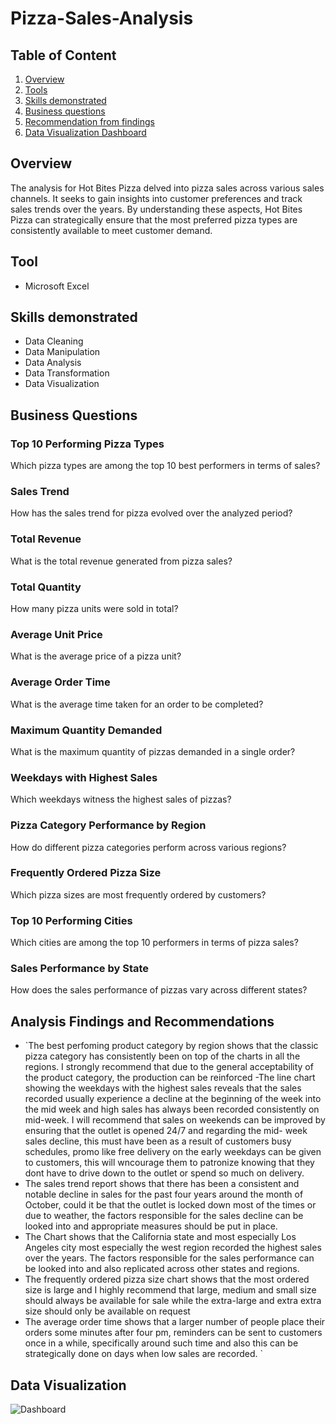 # Pizza-Sales-Analysis

## Table of Content 
1. [Overview](#Overview)
3. [Tools](##Tools)
4. [Skills demonstrated](##Skills-demonstrated)
6. [Business questions](##Business-questions)
8. [Recommendation from findings](##Recommendation-from-findings)
9. [Data Visualization Dashboard](##Data-Visualization-Dashboard)

## Overview
The analysis for Hot Bites Pizza delved into pizza sales across various sales channels. It seeks to gain insights into customer preferences and track sales trends over the years. By understanding these aspects, Hot Bites Pizza can strategically ensure that the most preferred pizza types are consistently available to meet customer demand.

## Tool
- Microsoft Excel

## Skills demonstrated
- Data Cleaning
- Data Manipulation
- Data Analysis
- Data Transformation
- Data Visualization

## Business Questions
### Top 10 Performing Pizza Types
Which pizza types are among the top 10 best performers in terms of sales?
### Sales Trend
How has the sales trend for pizza evolved over the analyzed period?
### Total Revenue
What is the total revenue generated from pizza sales?
### Total Quantity
How many pizza units were sold in total?
### Average Unit Price
What is the average price of a pizza unit?
### Average Order Time
What is the average time taken for an order to be completed?
### Maximum Quantity Demanded
What is the maximum quantity of pizzas demanded in a single order?
### Weekdays with Highest Sales
Which weekdays witness the highest sales of pizzas?
### Pizza Category Performance by Region
How do different pizza categories perform across various regions?
### Frequently Ordered Pizza Size
Which pizza sizes are most frequently ordered by customers?
### Top 10 Performing Cities
Which cities are among the top 10 performers in terms of pizza sales?
### Sales Performance by State
How does the sales performance of pizzas vary across different states?

## Analysis Findings and Recommendations
- `The best perfoming product category by region shows that the classic pizza category has consistently been on top of the charts in all the regions. I strongly recommend that due to the general acceptability of the product category, the production can be reinforced 
-The line chart showing the weekdays with the highest sales reveals that the sales recorded usually experience a decline at the beginning of the week into the mid week and high sales has always been recorded consistently on mid-week.  I will recommend that sales on weekends can be improved by ensuring that the outlet is opened 24/7 and regarding the mid- week sales decline, this must have been as a result of customers busy schedules, promo like free delivery on the early weekdays can be given to customers, this will wncourage them to patronize knowing that they dont have to drive down to the outlet or spend so much on delivery.
- The sales trend report shows that there has been a consistent and notable decline in sales for the past four years around the month of October, could it be that the outlet is locked down most of the times or due to weather, the factors responsible for the sales decline can be looked into and appropriate measures should be put in place.
- The Chart shows that the California state and most especially Los Angeles city most especially the west region recorded the highest sales over the years. The factors responsible for the sales performance can be looked into and also replicated across other states and regions.
- The frequently ordered pizza size chart shows that the most ordered size is large and I highly recommend that large, medium and small size should always be available for sale while the extra-large and extra extra size should only be available on request
- The average order time shows that a larger number of people place their orders some minutes after four pm, reminders can be sent to customers once in a while, specifically around such time and also this can be strategically done on days when low sales are recorded. `


## Data Visualization

![Dashboard](https://github.com/Kaykstheanalyst/Pizza-Sales-Analysis/assets/150609177/53d7cedd-0ecb-44b9-8644-f69a9635756b)

